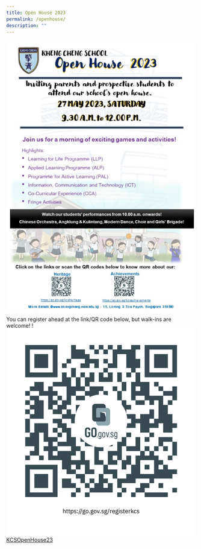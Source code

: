 ```yaml
---
title: Open House 2023
permalink: /openhouse/
description: ""
---
```

![](/images/open%20house%20flyer%202023%20v1.jpg)   

You can register ahead at the link/QR code below, but walk-ins are welcome!
!
![](/images/register%20.png)
[KCSOpenHouse23](https://go.gov.sg/registerkcs)
